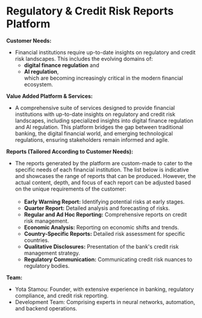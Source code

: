# Regulatory & Credit Risk Reports Platform

**Customer Needs:**
* Financial institutions require up-to-date insights on regulatory and credit risk landscapes. This includes the evolving domains of:
  * **digital finance regulation** and
  * **AI regulation**,<br>
which are becoming increasingly critical in the modern financial ecosystem.



**Value Added Platform & Services:**
* A comprehensive suite of services designed to provide financial institutions with up-to-date insights on regulatory and credit risk landscapes, including specialized insights into digital finance regulation and AI regulation. This platform bridges the gap between traditional banking, the digital financial world, and emerging technological regulations, ensuring stakeholders remain informed and agile.

**Reports (Tailored According to Customer Needs):**
* The reports generated by the platform are custom-made to cater to the specific needs of each financial institution. The list below is indicative and showcases the range of reports that can be produced. However, the actual content, depth, and focus of each report can be adjusted based on the unique requirements of the customer:<br><br>
  * **Early Warning Report:** Identifying potential risks at early stages.
  * **Quarter Report:** Detailed analysis and forecasting of risks.
  * **Regular and Ad Hoc Reporting:** Comprehensive reports on credit risk management.
  * **Economic Analysis:** Reporting on economic shifts and trends.
  * **Country-Specific Reports:** Detailed risk assessment for specific countries.
  * **Qualitative Disclosures:** Presentation of the bank's credit risk management strategy.
  * **Regulatory Communication:** Communicating credit risk nuances to regulatory bodies.

**Team:**
* Yota Stamou: Founder, with extensive experience in banking, regulatory compliance, and credit risk reporting.
* Development Team: Comprising experts in neural networks, automation, and backend operations.
